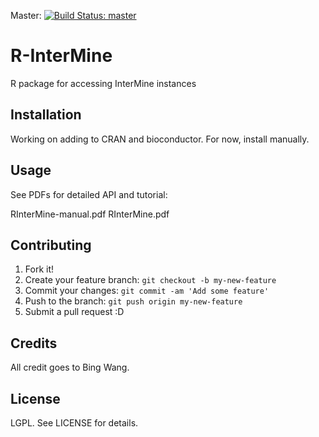Master: [![Build Status: master][travis-badge-master]][ci]

# R-InterMine

R package for accessing InterMine instances

## Installation

Working on adding to CRAN and bioconductor. For now, install manually.

## Usage

See PDFs for detailed API and tutorial:

 RInterMine-manual.pdf
 RInterMine.pdf

## Contributing

1. Fork it!
2. Create your feature branch: `git checkout -b my-new-feature`
3. Commit your changes: `git commit -am 'Add some feature'`
4. Push to the branch: `git push origin my-new-feature`
5. Submit a pull request :D

## Credits

All credit goes to Bing Wang.

## License

LGPL. See LICENSE for details.

[travis-badge-master]: https://travis-ci.org/intermine/rintermine.svg?branch=master
[ci]: https://travis-ci.org/intermine/intermine

